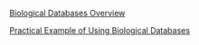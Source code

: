 [Biological Databases Overview](./bio-db/biological-db-overview.md)

[Practical Example of Using Biological Databases](./bio-db/practical-example.md)